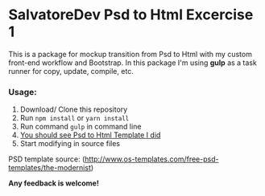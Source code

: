 # SalvatoreDev Psd to Html Excercise 1

This is a package for mockup transition from Psd to Html with my custom front-end workflow and Bootstrap. In this package I'm using **gulp** as a task runner for copy, update, compile, etc.

### Usage:

1. Download/ Clone this repository
2. Run ```npm install``` or ```yarn install```
3. Run command ```gulp``` in command line
4. [You should see Psd to Html Template I did](https://supremesalvatore.github.io/PSDtoHTML-Ex1/)
5. Start modifying in source files

PSD template source: (http://www.os-templates.com/free-psd-templates/the-modernist)

**Any feedback is welcome!**


